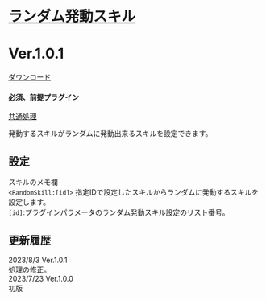 # [ランダム発動スキル](https://raw.githubusercontent.com/nuun888/MZ/master/NUUN_RandomSkill.js)
# Ver.1.0.1
[ダウンロード](https://raw.githubusercontent.com/nuun888/MZ/master/NUUN_RandomSkill.js)  
#### 必須、前提プラグイン
[共通処理](https://github.com/nuun888/MZ/blob/master/README/Base.md)  

発動するスキルがランダムに発動出来るスキルを設定できます。  

## 設定
スキルのメモ欄  
`<RandomSkill:[id]>` 指定IDで設定したスキルからランダムに発動するスキルを設定します。  
`[id]`:プラグインパラメータのランダム発動スキル設定のリスト番号。  

## 更新履歴
2023/8/3 Ver.1.0.1  
処理の修正。  
2023/7/23 Ver.1.0.0  
初版  
